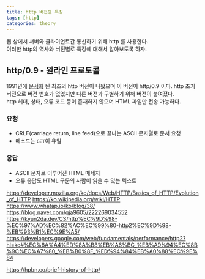 ```yaml
---
title: http 버전별 특징
tags: [http]
categories: theory
---
```


웹 상에서 서버와 클라이언트간 통신하기 위해 http 를 사용한다.  
이러한 http의 역사와 버전별로 특징에 대해서 알아보도록 하자.
    
<!--more-->

## http/0.9 - 원라인 프로토콜

1991년에 [문서화](https://www.w3.org/Protocols/HTTP/AsImplemented.html) 된 최초의 http 버전이 나왔으며 이 버전이 http/0.9 이다.
http 초기 버전으로 버전 번호가 없었지만 다른 버전과 구별하기 위해 버전이 붙여졌다.   
http 헤더, 상태, 오류 코드 등이 존재하지 않으며 HTML 파일만 전송 가능하다.

### 요청
- CRLF(carriage return, line feed)으로 끝나는 ASCII 문자열로 문서 요청
- 메소드는 `GET`이 유일

### 응답
- ASCII 문자로 이루어진 HTML 메세지
- 오류 응답도 HTML 구문의 사람이 읽을 수 있는 텍스트



https://developer.mozilla.org/ko/docs/Web/HTTP/Basics_of_HTTP/Evolution_of_HTTP
https://ko.wikipedia.org/wiki/HTTP
https://www.whatap.io/ko/blog/38/
https://blog.naver.com/qja9605/222269034552
https://kyun2da.dev/CS/http%EC%9D%98-%EC%97%AD%EC%82%AC%EC%99%80-http2%EC%9D%98-%EB%93%B1%EC%9E%A5/
https://developers.google.com/web/fundamentals/performance/http2?hl=ko#%EC%8A%A4%ED%8A%B8%EB%A6%BC_%EB%A9%94%EC%8B%9C%EC%A7%80_%EB%B0%8F_%ED%94%84%EB%A0%88%EC%9E%84

https://hpbn.co/brief-history-of-http/